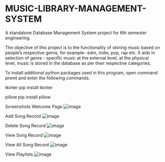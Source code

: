 # MUSIC-LIBRARY-MANAGEMENT-SYSTEM
A standalone Database Management System project for 6th semester engineering.

The objective of this project is to the functionality of storing music based on people’s respective genre, for example- edm, indie, pop, rap etc. It aids in selection of genre - specific music at the external level, at the physical level, music is stored in the database as per their respective categories.

To install additional python packages used in this program, open command promt and enter the following commands.

tkinter
pip install tkinter

pillow
pip install pillow

Screenshots
Welcome Page
![image](https://user-images.githubusercontent.com/92858808/211182326-2241d868-4d69-4038-9118-52ca210d5783.png)


Add Song Record
![image](https://user-images.githubusercontent.com/92858808/211182332-7e9fe6fe-74b2-4254-aa12-a63fdc16bcd6.png)

Delete Song Record
![image](https://user-images.githubusercontent.com/92858808/211182343-fb66dbca-6f5e-4fa8-b73c-49e42b789ca4.png)


View Song Record
![image](https://user-images.githubusercontent.com/92858808/211182351-11537c66-4a86-4c03-b7f4-a0086d1419b6.png)

View All Song Record
![image](https://user-images.githubusercontent.com/92858808/211182362-35a20fbc-fc26-4da4-894e-54b85bf540fd.png)

View Playlists
![image](https://user-images.githubusercontent.com/92858808/211182369-578cb853-f8e0-49c2-8af5-08fa4cf49c99.png)
